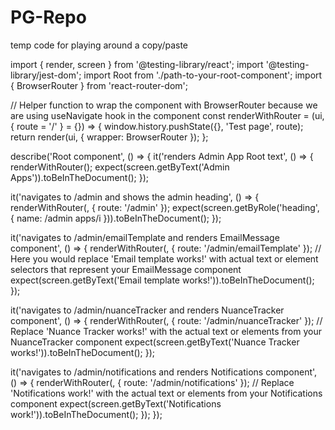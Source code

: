 # PG-Repo
temp code for playing around a copy/paste


import { render, screen } from '@testing-library/react';
import '@testing-library/jest-dom';
import Root from './path-to-your-root-component';
import { BrowserRouter } from 'react-router-dom';

// Helper function to wrap the component with BrowserRouter because we are using useNavigate hook in the component
const renderWithRouter = (ui, { route = '/' } = {}) => {
  window.history.pushState({}, 'Test page', route);
  return render(ui, { wrapper: BrowserRouter });
};

describe('Root component', () => {
  it('renders Admin App Root text', () => {
    renderWithRouter(<Root />);
    expect(screen.getByText('Admin Apps')).toBeInTheDocument();
  });

  it('navigates to /admin and shows the admin heading', () => {
    renderWithRouter(<Root />, { route: '/admin' });
    expect(screen.getByRole('heading', { name: /admin apps/i })).toBeInTheDocument();
  });

  it('navigates to /admin/emailTemplate and renders EmailMessage component', () => {
    renderWithRouter(<Root />, { route: '/admin/emailTemplate' });
    // Here you would replace 'Email template works!' with actual text or element selectors that represent your EmailMessage component
    expect(screen.getByText('Email template works!')).toBeInTheDocument();
  });

  it('navigates to /admin/nuanceTracker and renders NuanceTracker component', () => {
    renderWithRouter(<Root />, { route: '/admin/nuanceTracker' });
    // Replace 'Nuance Tracker works!' with the actual text or elements from your NuanceTracker component
    expect(screen.getByText('Nuance Tracker works!')).toBeInTheDocument();
  });

  it('navigates to /admin/notifications and renders Notifications component', () => {
    renderWithRouter(<Root />, { route: '/admin/notifications' });
    // Replace 'Notifications work!' with the actual text or elements from your Notifications component
    expect(screen.getByText('Notifications work!')).toBeInTheDocument();
  });
});


